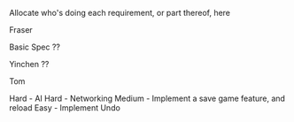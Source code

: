 Allocate who's doing each requirement, or part thereof, here




Fraser

Basic Spec
??




Yinchen
??




Tom

Hard - AI
Hard - Networking
Medium - Implement a save game feature, and reload
Easy - Implement Undo